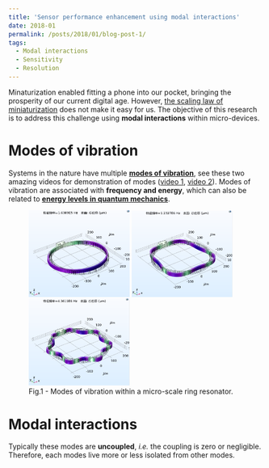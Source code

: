 ```yaml
---
title: 'Sensor performance enhancement using modal interactions'
date: 2018-01
permalink: /posts/2018/01/blog-post-1/
tags:
  - Modal interactions
  - Sensitivity
  - Resolution
---
```


Minaturization enabled fitting a phone into our pocket, bringing the prosperity of our current digital age. However, [the scaling law of miniaturization](http://www-bsac.eecs.berkeley.edu/projects/ee245/Lectures/lecturepdfs/Lecture%206%20Scaling.pdf) does not make it easy for us. The objective of this research is to address this challenge using <b>modal interactions</b> within micro-devices.

Modes of vibration
======

Systems in the nature have multiple [<b>modes of vibration</b>](https://en.wikipedia.org/wiki/Normal_mode), see these two amazing videos for demonstration of modes ([video 1](https://www.youtube.com/watch?v=wvJAgrUBF4w&t=144s), [video 2](https://www.youtube.com/watch?v=cnH2ltfW48U)). Modes of vibration are associated with <b>frequency and energy</b>, which can also be related to [<b>energy levels in quantum mechanics</b>](https://en.wikipedia.org/wiki/Energy_level).

<figure>
  <img src="/images/Mode1.png" width="200" /> <img src="/images/Mode3.png" width="200" /> <img src="/images/Mode6.png" width="200" />
  <figcaption>Fig.1 - Modes of vibration within a micro-scale ring resonator.</figcaption>
</figure>

Modal interactions
======

Typically these modes are <b>uncoupled</b>, <i>i.e.</i> the coupling is zero or negligible. Therefore, each modes live more or less isolated from other modes.
